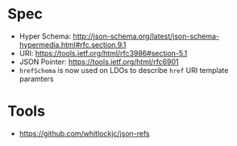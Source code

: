 # Spec

- Hyper Schema: http://json-schema.org/latest/json-schema-hypermedia.html#rfc.section.9.1
- URI: https://tools.ietf.org/html/rfc3986#section-5.1
- JSON Pointer: https://tools.ietf.org/html/rfc6901
- `hrefSchema` is now used on LDOs to describe `href` URI template paramters

# Tools

- https://github.com/whitlockjc/json-refs
